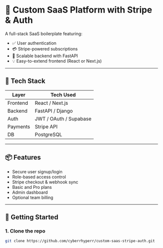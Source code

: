 # 🧾 Custom SaaS Platform with Stripe & Auth

A full-stack SaaS boilerplate featuring:
- ✅ User authentication
- 💳 Stripe-powered subscriptions
- 🚀 Scalable backend with FastAPI
- 💡 Easy-to-extend frontend (React or Next.js)

---

## 🔧 Tech Stack

| Layer       | Tech Used          |
|-------------|--------------------|
| Frontend    | React / Next.js    |
| Backend     | FastAPI / Django   |
| Auth        | JWT / OAuth / Supabase |
| Payments    | Stripe API         |
| DB          | PostgreSQL         |

---

## 📦 Features

- Secure user signup/login
- Role-based access control
- Stripe checkout & webhook sync
- Basic and Pro plans
- Admin dashboard
- Optional team billing

---

## 🚀 Getting Started

### 1. Clone the repo
```bash
git clone https://github.com/cyberrhyperr/custom-saas-stripe-auth.git
